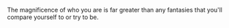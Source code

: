  The magnificence of who you are is far greater than any fantasies that you'll compare yourself to or try to be.